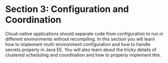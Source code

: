 # Section 3: Configuration and Coordination

Cloud-native applications should separate code from configuration to run in different environments
without recompiling. In this section you will learn how to implement multi-environment configuration
and how to handle secrets properly in Java EE. You will also learn about the tricky details of
clustered scheduling and coordination and how to properly implement this.
